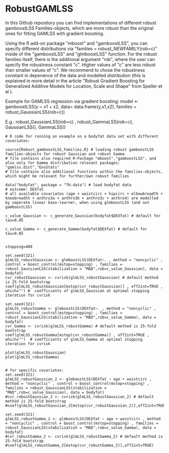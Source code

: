 # RobustGAMLSS

In this Github repository you can find implementations of different robust gamboostLSS Families-objects, which are more robust than the original ones for fitting GAMLSS with gradient boosting.

Using the R add-on package "mboost" and "gamboostLSS", you can specify different distributions via "families = robust_NEWFAMILY(rob=c)" inside of the "gamboostLSS" and "glmboostLSS" function. For the robust families itself, there is the additional argument "rob", where the user can specify the robustness constant "c". Higher values of "c" are less robust than smaller values of "c". We recommend to chose the robustness constant in depenence of the data and modelled distribution (this is explained in more detail in the article "Robust Gradient Boosting for Generalized Additive Models for Location, Scale and Shape" from Speller et al.).

Example for GAMLSS regression via gradient boosting:
model <- gamboostLSS(y ~ x1 + x2, data= data.frame(y,x1,x2), families = robust_GaussianLSS(rob=c))

E.g.:
robust_GaussianLSS(rob=c) , robust_GammaLSS(rob=c), GaussianLSS(), GammaLSS()


```{r }
# R code for running an example on a bodyfat data set with different covariates:

source{Robust_gamboostLSS_Families.R} # loading robust gamboostLSS families-objects for robust Gaussian and robust Gamma 
# file contains also required R-Package "mboost","gamboostLSS", and also only for Gamma distribution relevant packages: "gamlss.dist","EnvStats"
# file contains also additional functions within the families-objects, which might be relevant for further/own robust families

data("bodyfat", package = "TH.data") # load bodyfat data
# outcome: DEXfat
# all available covariates (age + waistcirc + hipcirc + elbowbreadth + kneebreadth + anthro3a + anthro3b + anthro3c + anthro4) are modelled by seperate linear base-learner, when using glmboostLSS (and not gamboostLSS)

c_value_Gaussian <- c_generate_Gaussian(bodyfat$DEXfat) # default for tau=0.05

c_value_Gamma <- c_generate_Gamma(bodyfat$DEXfat) # default for tau=0.05


stopping=400

set.seed(321)
glmLSS_robustGaussian <- glmboostLSS(DEXfat~. , method = "noncyclic" , control = boost_control(mstop=stopping) , families = robust_GaussianLSS(stabilization = "MAD",rob=c_value_Gaussian), data = bodyfat)
cvr_robustGaussian <- cvrisk(glmLSS_robustGaussian) # default method is 25-fold bootstrap
coef(glmLSS_robustGaussian[mstop(cvr_robustGaussian)] , off2int=TRUE , which="") #  coefficients of glmLSS_Gaussian at optimal stopping iteration for cvrisk

set.seed(321)
glmLSS_robustGamma <- glmboostLSS(DEXfat~. , method = "noncyclic" , control = boost_control(mstop=stopping) , families = robust_GaussianLSS(stabilization = "MAD",rob=c_value_Gamma), data = bodyfat)
cvr_Gamma <- cvrisk(glmLSS_robustGamma) # default method is 25-fold bootstrap
coef(glmLSS_robustGamma[mstop(cvr_robustGamma)] , off2int=TRUE , which="")  # coefficients of glmLSS_Gamma at optimal stopping iteration for cvrisk

plot(glmLSS_robustGaussian)
plot(glmLSS_robustGamma)


# for specific covariates:
set.seed(321)
glmLSS_robustGaussian_2 <- glmboostLSS(DEXfat ~ age + waistcirc , method = "noncyclic" , control = boost_control(mstop=stopping) , families = robust_GaussianLSS(stabilization = "MAD",rob=c_value_Gaussian), data = bodyfat)
#cvr_robustGaussian_2 <- cvrisk(glmLSS_robustGaussian_2) # default method is 25-fold bootstrap
#coef(glmLSS_robustGaussian_2[mstop(cvr_robustGaussian_2)],off2int=TRUE)

set.seed(321)
glmLSS_robustGamma_2 <- glmboostLSS(DEXfat ~ age + waistcirc , method = "noncyclic" , control = boost_control(mstop=stopping) , families = robust_GaussianLSS(stabilization = "MAD",rob=c_value_Gamma), data = bodyfat)
#cvr_robustGamma_2 <- cvrisk(glmLSS_robustGamma_2) # default method is 25-fold bootstrap
#coef(glmLSS_robustGamma_2[mstop(cvr_robustGamma_2)],off2int=TRUE)

```
